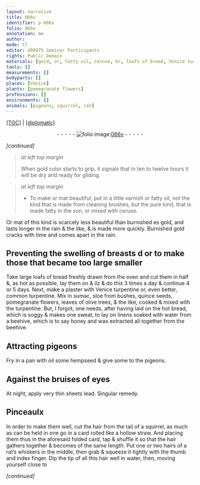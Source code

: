```yaml
---
layout: narrative
title: 066v
identifier: p-066v
folio: 066v
annotation: no
author:
mode: tl
editor: GR8975 Seminar Participants
rights: Public Domain
materials: [gold, or, fatty oil, ceruse, Or, loafs of bread, Venice turpentine, common turpentine, sumac, sloe, quince seeds, leaves of olive trees, turpentine, bread, water from a beehive, honey, wax, oil, hempseed, lead, hair from the tail of a squirrel, hair, hairs of a rat’s whiskers, water]
tools: []
measurements: []
bodyparts: []
places: [Venice]
plants: [pomegranate flowers]
professions: []
environments: []
animals: [pigeons, squirrel, rat]
---
```


<p><a href="{{ site.baseurl }}/translation/">[TOC]</a> | <a href="{{ site.baseurl }}/texts/p-066v_tc/" target="_blank">[diplomatic]</a></p><div class="folio" align="center">- - - - - <a href="http://gallica.bnf.fr/ark:/12148/btv1b10500001g/f138.image" target="_blank"><img src="https://cu-mkp.github.io/2017-workshop-edition/assets/photo-icon.png" alt="folio image: " style="display:inline-block; margin-bottom:-3px;"/>066v</a> - - - - - </div>  
 
*[continued]*
  
> *at left top margin*
> 
> 
>   When <span class="m">gold</span> color starts to grip, it signals that in ten to twelve hours it will be dry and ready for gilding.
 
> *at left top margin*
> 
> 
>   * To make <span class="m">or</span> mat beautiful, put in a little varnish or <span class="m">fatty oil</span>, not the kind that is made from cleaning brushes, but the pure kind, that is made fatty in the sun, or mixed with <span class="m">ceruse</span>.
 
<span class="m">Or</span> mat of this kind is scarcely less beautiful than burnished <span class="del">es</span> <span class="m">gold</span>, and lasts longer in the rain & the like, & <span class="sup">is</span> made more quickly. Burnished <span class="m">gold</span> cracks with time and comes apart in the rain.
 
 
  

## Preventing the swelling of breasts <span class="del">d</span> <span class="add">or to make those that became too large smaller</span>

 
Take large <span class="m">loafs of bread</span> freshly drawn from the oven and cut them in half &, as hot as possible, lay them on <span class="del">& ilz</span> & do this 3 times a day & continue 4 or 5 days. Next, make a plaster with <span class="m"><span class="pl">Venice</span> turpentine</span> or, even better, <span class="m">common turpentine</span>. Mix in <span class="m">sumac</span>, <span class="m">sloe</span> from bushes, <span class="m">quince seeds</span>, <span class="pa">pomegranate flowers</span>, <span class="m">leaves of olive trees</span>, & the like, cooked & mixed with the <span class="m">turpentine</span>. But, I forgot, one needs, after having laid on the hot <span class="m">bread</span>, which is soggy & makes one sweat, to lay on linens soaked with <span class="m">water from a beehive</span>, which is to say <span class="m">honey</span> and <span class="m">wax</span> extracted all together from the beehive.
 
 
  

## Attracting <span class="al">pigeons</span>

 
Fry in a pan with <span class="m">oil</span> some <span class="m">hempseed</span> & give some to the <span class="al">pigeons</span>.
 
 
  

## Against the bruises of eyes

 
At night, apply very thin sheets <span class="m">lead</span>. Singular remedy.
 
 
  

## Pinceaulx

 
In order to make them well, cut the <span class="m">hair from the tail of a <span class="al">squirrel</span></span>, as much as can be held in one go in a card rolled like a hollow straw. And placing them thus in the aforesaid folded card, tap & shuffle it so that the <span class="m">hair</span> gathers together & becomes of the same length. Put one or two <span class="m">hairs of a <span class="al">rat</span>’s whiskers</span> in the middle, then grab & squeeze it tightly with the thumb and index finger. Dip the tip of all this <span class="m">hair</span> well in <span class="m">water</span>, then, moving yourself close to
 
*[continued]*
 
